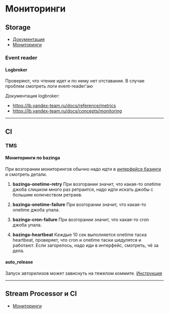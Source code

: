 # Мониторинги
## Storage

* [Документация](storage/storage.md)
* [Мониторинги](storage/storage-monitorings.md)

### Event reader

#### Logbroker

Проверяют, что чтение идет и по нему нет отставания. В случае проблем смотреть логи event-reader'аю

Документация logbroker:

* https://lb.yandex-team.ru/docs/reference/metrics
* https://lb.yandex-team.ru/docs/concepts/monitoring

---
## CI
### TMS

#### Мониторинги по bazinga
При возгорании мониторингов обычно надо идти в [интерфейсе базинги](https://ci-tms.in.yandex-team.ru/z/bazinga) и смотреть детали.

1. **bazinga-onetime-retry**
При возгорании значит, что какая-то onetime джоба слишком много раз ретраится, надо идти искать джобы с большим количеством ретраев.

1. **bazinga-onetime-failure**
При возгорании значит, что какая-то onetime джоба упала.

1. **bazinga-cron-failure**
При возгорании значит, что какая-то cron джоба упала.

1. **bazinga-heartbeat**
Каждые 10 сек выполняется onetime таска heartbeat, проверяет, что cron и onetime таски шедулятся и работают. Если загорелось, надо иди в интерфейс, смотреть, чё за дела.

#### auto_release
Запуск авторелизов может зависнуть на тяжелом коммите. [Инструкция](https://a.yandex-team.ru/arc_vcs/ci/docs/dev/auto-release.md)

---

## Stream Processor и CI
* [Мониторинги](https://a.yandex-team.ru/arc_vcs/ci/docs/dev/sp-ci/monitorings.md)